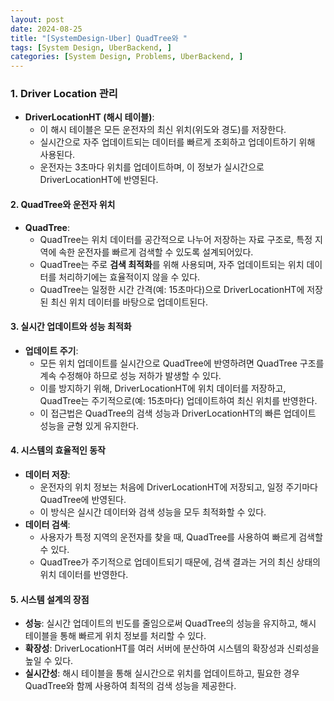 ```yaml
---
layout: post
date: 2024-08-25
title: "[SystemDesign-Uber] QuadTree와 "
tags: [System Design, UberBackend, ]
categories: [System Design, Problems, UberBackend, ]
---
```



### **1. Driver Location 관리**

- **DriverLocationHT (해시 테이블)**:
	- 이 해시 테이블은 모든 운전자의 최신 위치(위도와 경도)를 저장한다.
	- 실시간으로 자주 업데이트되는 데이터를 빠르게 조회하고 업데이트하기 위해 사용된다.
	- 운전자는 3초마다 위치를 업데이트하며, 이 정보가 실시간으로 DriverLocationHT에 반영된다.

#### **2. QuadTree와 운전자 위치**

- **QuadTree**:
	- QuadTree는 위치 데이터를 공간적으로 나누어 저장하는 자료 구조로, 특정 지역에 속한 운전자를 빠르게 검색할 수 있도록 설계되어있다.
	- QuadTree는 주로 **검색 최적화**를 위해 사용되며, 자주 업데이트되는 위치 데이터를 처리하기에는 효율적이지 않을 수 있다.
	- QuadTree는 일정한 시간 간격(예: 15초마다)으로 DriverLocationHT에 저장된 최신 위치 데이터를 바탕으로 업데이트된다.

#### **3. 실시간 업데이트와 성능 최적화**

- **업데이트 주기**:
	- 모든 위치 업데이트를 실시간으로 QuadTree에 반영하려면 QuadTree 구조를 계속 수정해야 하므로 성능 저하가 발생할 수 있다.
	- 이를 방지하기 위해, DriverLocationHT에 위치 데이터를 저장하고, QuadTree는 주기적으로(예: 15초마다) 업데이트하여 최신 위치를 반영한다.
	- 이 접근법은 QuadTree의 검색 성능과 DriverLocationHT의 빠른 업데이트 성능을 균형 있게 유지한다.

#### **4. 시스템의 효율적인 동작**

- **데이터 저장**:
	- 운전자의 위치 정보는 처음에 DriverLocationHT에 저장되고, 일정 주기마다 QuadTree에 반영된다.
	- 이 방식은 실시간 데이터와 검색 성능을 모두 최적화할 수 있다.
- **데이터 검색**:
	- 사용자가 특정 지역의 운전자를 찾을 때, QuadTree를 사용하여 빠르게 검색할 수 있다.
	- QuadTree가 주기적으로 업데이트되기 때문에, 검색 결과는 거의 최신 상태의 위치 데이터를 반영한다.

#### **5. 시스템 설계의 장점**

- **성능**: 실시간 업데이트의 빈도를 줄임으로써 QuadTree의 성능을 유지하고, 해시 테이블을 통해 빠르게 위치 정보를 처리할 수 있다.
- **확장성**: DriverLocationHT를 여러 서버에 분산하여 시스템의 확장성과 신뢰성을 높일 수 있다.
- **실시간성**: 해시 테이블을 통해 실시간으로 위치를 업데이트하고, 필요한 경우 QuadTree와 함께 사용하여 최적의 검색 성능을 제공한다.
